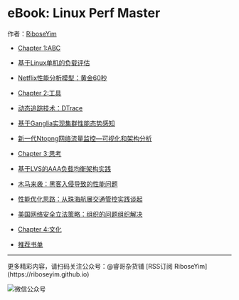 # eBook: Linux Perf Master

作者：[RiboseYim](https://riboseyim.github.io)

* [Chapter 1:ABC](chapter/abc/load.md)
* [基于Linux单机的负载评估](chapter/abc/load.md)
* [Netflix性能分析模型：黄金60秒](chapter/abc/Netflix.md)

* [Chapter 2:工具](chapter/tools/dtrace.md)
* [动态追踪技术：DTrace](chapter/tools/dtrace.md)
* [基于Ganglia实现集群性能态势感知](chapter/tools/ganglia.md)
* [新一代Ntopng网络流量监控—可视化和架构分析](chapter/tools/ntopng.md)


* [Chapter 3:思考](chapter/thinking/AAA.md)
* [基于LVS的AAA负载均衡架构实践](chapter/thinking/AAA.md)
* [木马来袭：黑客入侵导致的性能问题](chapter/thinking/ssh.md)
* [性能优化思路：从珠海航展交通管控实践谈起](chapter/thinking/traffic.md)
* [美国网络安全立法策略：组织的问题组织解决](chapter/thinking/ganglia.md)

* [Chapter 4:文化](chapter/culture/books.md)

* [推荐书单](chapter/culture/books.md)


<hr>
更多精彩内容，请扫码关注公众号：@睿哥杂货铺  
[RSS订阅 RiboseYim](https://riboseyim.github.io)

![微信公众号](http://o8m8ngokc.bkt.clouddn.com/qrcode_for_gh_896dd3dd5255_344.jpg)
